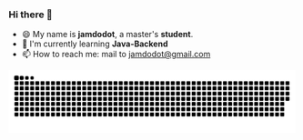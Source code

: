 ### Hi there 👋

<!--
**jamdodot/jamdodot** is a ✨ _special_ ✨ repository because its `README.md` (this file) appears on your GitHub profile.

Here are some ideas to get you started:

- 🔭 I’m currently working on ...
- 🌱 I’m currently learning ...
- 👯 I’m looking to collaborate on ...
- 🤔 I’m looking for help with ...
- 💬 Ask me about ...
- 📫 How to reach me: ...
- 😄 Pronouns: ...
- ⚡ Fun fact: ...
-->
- 😄 My name is **jamdodot**,  a master's **student**.
- 🔭 I'm currently learning **Java-Backend**
- 📫 How to reach me: mail to jamdodot@gmail.com

<picture>
  <source media="(prefers-color-scheme: dark)" srcset="https://raw.githubusercontent.com/jamdodot/jamdodot/output/github-contribution-grid-snake-dark.svg">
  <source media="(prefers-color-scheme: light)" srcset="https://raw.githubusercontent.com/jamdodot/jamdodot/output/github-contribution-grid-snake.svg">
  <img  alt="github contribution grid snake animation" src="https://raw.githubusercontent.com/jamdodot/jamdodot/output/github-contribution-grid-snake.svg">
</picture>          
